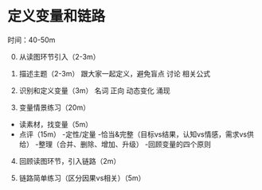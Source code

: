 # 定义变量和链路


时间：40-50m

0. 从读图环节引入（2-3m）

1. 描述主题（2-3m）
跟大家一起定义，避免盲点
讨论
相关公式

2. 识别和定义变量（3m）
名词
正向
动态变化
涌现

3. 变量情景练习（20m）
* 读素材，找变量（5m）
* 点评（15m）
-定性/定量
-恰当&完整（目标vs结果，认知vs情感，需求vs供给）
-整理（合并、删除、增加、升级）
-回顾变量的四个原则

4. 回顾读图环节，引入链路（2m）

5. 链路简单练习（区分因果vs相关）（5m）
